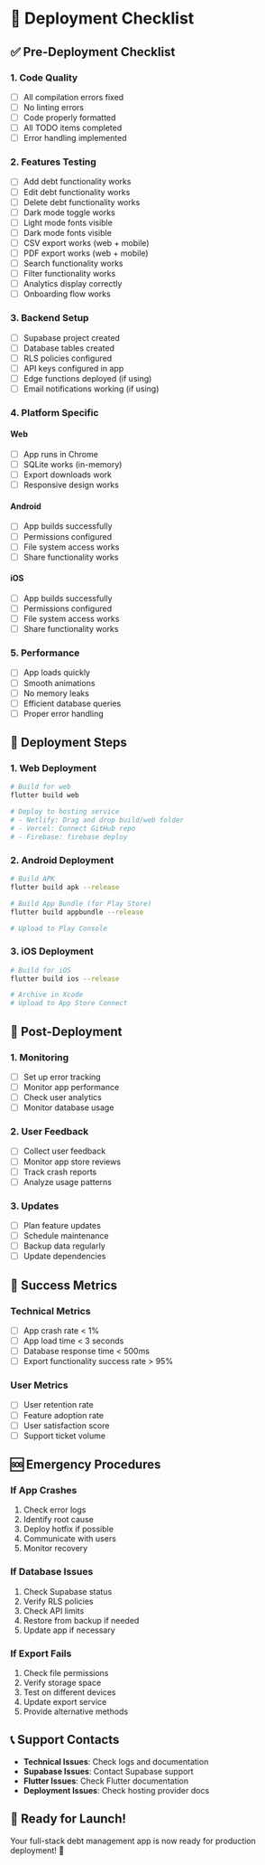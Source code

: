 # 🚀 Deployment Checklist

## ✅ Pre-Deployment Checklist

### 1. Code Quality
- [ ] All compilation errors fixed
- [ ] No linting errors
- [ ] Code properly formatted
- [ ] All TODO items completed
- [ ] Error handling implemented

### 2. Features Testing
- [ ] Add debt functionality works
- [ ] Edit debt functionality works
- [ ] Delete debt functionality works
- [ ] Dark mode toggle works
- [ ] Light mode fonts visible
- [ ] Dark mode fonts visible
- [ ] CSV export works (web + mobile)
- [ ] PDF export works (web + mobile)
- [ ] Search functionality works
- [ ] Filter functionality works
- [ ] Analytics display correctly
- [ ] Onboarding flow works

### 3. Backend Setup
- [ ] Supabase project created
- [ ] Database tables created
- [ ] RLS policies configured
- [ ] API keys configured in app
- [ ] Edge functions deployed (if using)
- [ ] Email notifications working (if using)

### 4. Platform Specific
#### Web
- [ ] App runs in Chrome
- [ ] SQLite works (in-memory)
- [ ] Export downloads work
- [ ] Responsive design works

#### Android
- [ ] App builds successfully
- [ ] Permissions configured
- [ ] File system access works
- [ ] Share functionality works

#### iOS
- [ ] App builds successfully
- [ ] Permissions configured
- [ ] File system access works
- [ ] Share functionality works

### 5. Performance
- [ ] App loads quickly
- [ ] Smooth animations
- [ ] No memory leaks
- [ ] Efficient database queries
- [ ] Proper error handling

## 🚀 Deployment Steps

### 1. Web Deployment
```bash
# Build for web
flutter build web

# Deploy to hosting service
# - Netlify: Drag and drop build/web folder
# - Vercel: Connect GitHub repo
# - Firebase: firebase deploy
```

### 2. Android Deployment
```bash
# Build APK
flutter build apk --release

# Build App Bundle (for Play Store)
flutter build appbundle --release

# Upload to Play Console
```

### 3. iOS Deployment
```bash
# Build for iOS
flutter build ios --release

# Archive in Xcode
# Upload to App Store Connect
```

## 🔧 Post-Deployment

### 1. Monitoring
- [ ] Set up error tracking
- [ ] Monitor app performance
- [ ] Check user analytics
- [ ] Monitor database usage

### 2. User Feedback
- [ ] Collect user feedback
- [ ] Monitor app store reviews
- [ ] Track crash reports
- [ ] Analyze usage patterns

### 3. Updates
- [ ] Plan feature updates
- [ ] Schedule maintenance
- [ ] Backup data regularly
- [ ] Update dependencies

## 🎯 Success Metrics

### Technical Metrics
- [ ] App crash rate < 1%
- [ ] App load time < 3 seconds
- [ ] Database response time < 500ms
- [ ] Export functionality success rate > 95%

### User Metrics
- [ ] User retention rate
- [ ] Feature adoption rate
- [ ] User satisfaction score
- [ ] Support ticket volume

## 🆘 Emergency Procedures

### If App Crashes
1. Check error logs
2. Identify root cause
3. Deploy hotfix if possible
4. Communicate with users
5. Monitor recovery

### If Database Issues
1. Check Supabase status
2. Verify RLS policies
3. Check API limits
4. Restore from backup if needed
5. Update app if necessary

### If Export Fails
1. Check file permissions
2. Verify storage space
3. Test on different devices
4. Update export service
5. Provide alternative methods

## 📞 Support Contacts

- **Technical Issues**: Check logs and documentation
- **Supabase Issues**: Contact Supabase support
- **Flutter Issues**: Check Flutter documentation
- **Deployment Issues**: Check hosting provider docs

## 🎉 Ready for Launch!

Your full-stack debt management app is now ready for production deployment! 🚀
